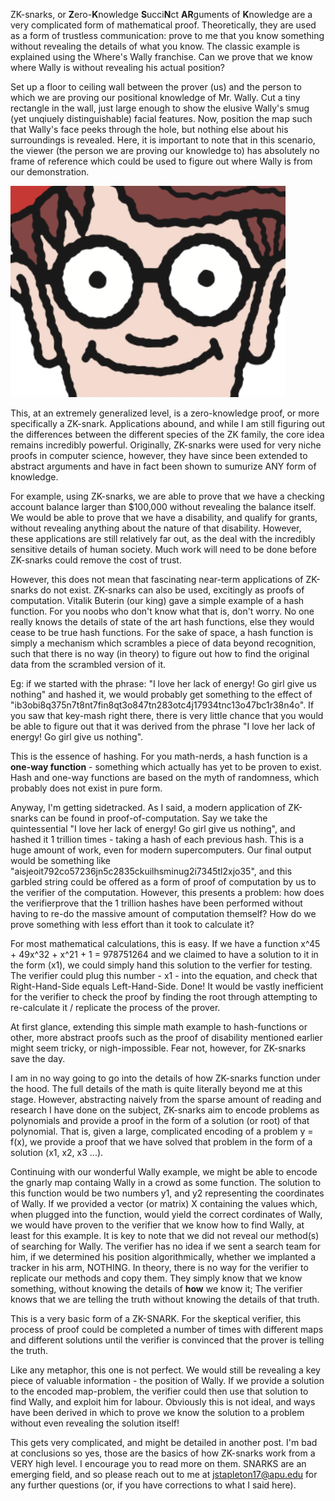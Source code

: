 [category]: <> (Computer Science)
[date]: <> (2021/07/07)
[title]: <> (ZK-snarks: A 30,000 Foot View)

ZK-snarks, or **Z**ero-**K**nowledge **S**ucci**N**ct **AR**guments of **K**nowledge are a very complicated form of mathematical proof. Theoretically, they are used as a form of trustless communication: prove to me that you know something without revealing the details of what you know. The classic example is explained using the Where's Wally franchise. Can we prove that we know where Wally is without revealing his actual position?

Set up a floor to ceiling wall between the prover (us) and the person to which we are proving our positional knowledge of Mr. Wally. Cut a tiny rectangle in the wall, just large enough to show the elusive Wally's smug (yet unqiuely distinguishable) facial features. Now, position the map such that Wally's face peeks through the hole, but nothing else about his surroundings is revealed. Here, it is important to note that in this scenario, the viewer (the person we are proving our knowledge to) has absolutely no frame of reference which could be used to figure out where Wally is from our demonstration. 

![The simple (yet terrifying) POW (Proof Of Wally)](static/../../static/wally.png)

This, at an extremely generalized level, is a zero-knowledge proof, or more specifically a ZK-snark. Applications abound, and while I am still figuring out the differences between the different species of the ZK family, the core idea remains incredibly powerful. Originally, ZK-snarks were used for very niche proofs in computer science, however, they have since been extended to abstract arguments and have in fact been shown to sumurize ANY form of knowledge.

For example, using ZK-snarks, we are able to prove that we have a checking account balance larger than $100,000 without revealing the balance itself. We would be able to prove that we have a disability, and qualify for grants, without revealing anything about the nature of that disability. However, these applications are still relatively far out, as the deal with the incredibly sensitive details of human society. Much work will need to be done before ZK-snarks could remove the cost of trust.

However, this does not mean that fascinating near-term applications of ZK-snarks do not exist. ZK-snarks can also be used, excitingly as proofs of computation. Vitalik Buterin (our king) gave a simple example of a hash function. For you noobs who don't know what that is, don't worry. No one really knows the details of state of the art hash functions, else they would cease to be true hash functions. For the sake of space, a hash function is simply a mechanism which scrambles a piece of data beyond recognition, such that there is no way (in theory) to figure out how to find the original data from the scrambled version of it.

Eg: if we started with the phrase: "I love her lack of energy! Go girl give us nothing" and hashed it, we would probably get something to the effect of "ib3obi8q375n7t8nt7fin8qt3o847tn283otc4j17934tnc13o47bc1r38n4o". If you saw that key-mash right there, there is very little chance that you would be able to figure out that it was derived from the phrase "I love her lack of energy! Go girl give us nothing". 

This is the essence of hashing. For you math-nerds, a hash function is a **one-way function** - something which actually has yet to be proven to exist. Hash and one-way functions are based on the myth of randomness, which probably does not exist in pure form.

Anyway, I'm getting sidetracked. As I said, a modern application of ZK-snarks can be found in proof-of-computation. Say we take the quintessential "I love her lack of energy! Go girl give us nothing", and hashed it 1 trillion times - taking a hash of each previous hash. This is a huge amount of work, even for modern supercomputers. Our final output would be something like "aisjeoit792co57236jn5c2835ckuilhsminug2i7345tl2xjo35", and this garbled string could be offered as a form of proof of computation by us to the verifier of the computation. However, this presents a problem: how does the verifierprove that the 1 trillion hashes have been performed without having to re-do the massive amount of computation themself? How do we prove something with less effort than it took to calculate it? 

For most mathematical calculations, this is easy. If we have a function 
x^45 + 49x^32 + x^21 + 1 = 978751264
and we claimed to have a solution to it in the form (x1), we could simply hand this solution to the verfier for testing. The verifier could plug this number - x1 - into the equation, and check that Right-Hand-Side equals Left-Hand-Side. Done! It would be vastly inefficient for the verifier to check the proof by finding the root through attempting to re-calculate it / replicate the process of the prover.

At first glance, extending this simple math example to hash-functions or other, more abstract proofs such as the proof of disability mentioned earlier might seem tricky, or nigh-impossible. Fear not, however, for ZK-snarks save the day.

I am in no way going to go into the details of how ZK-snarks function under the hood. The full details of the math is quite literally beyond me at this stage. However, abstracting naively from the sparse amount of reading and research I have done on the subject, ZK-snarks aim to encode problems as polynomials and provide a proof in the form of a solution (or root) of that polynomial. That is, given a large, complicated encoding of a problem y = f(x), we provide a proof that we have solved that problem in the form of a solution (x1, x2, x3 ...). 

Continuing with our wonderful Wally example, we might be able to encode the gnarly map containg Wally in a crowd as some function. The solution to this function would be two numbers y1, and y2 representing the coordinates of Wally. If we provided a vector (or matrix) X containing the values which, when plugged into the function, would yield the correct cordinates of Wally, we would have proven to the verifier that we know how to find Wally, at least for this example. It is key to note that we did not reveal our method(s) of searching for Wally. The verifier has no idea if we sent a search team for him, if we determined his position algorithmically, whether we implanted a tracker in his arm, NOTHING. In theory, there is no way for the verifier to replicate our methods and copy them. They simply know that we know something, without knowing the details of **how** we know it; The verifier knows that we are telling the truth without knowing the details of that truth.

This is a very basic form of a ZK-SNARK. For the skeptical verifier, this process of proof could be completed a number of times with different maps and different solutions until the verifier is convinced that the prover is telling the truth.

Like any metaphor, this one is not perfect. We would still be revealing a key piece of valuable information - the position of Wally. If we provide a solution to the encoded map-problem, the verifier could then use that solution to find Wally, and exploit him for labour. Obviously this is not ideal, and ways have been derived in which to prove we know the solution to a problem without even revealing the solution itself! 

This gets very complicated, and might be detailed in another post. I'm bad at conclusions so yes, those are the basics of how ZK-snarks work from a VERY high level. I encourage you to read more on them. SNARKS are an emerging field, and so please reach out to me at jstapleton17@apu.edu for any further questions (or, if you have corrections to what I said here).

